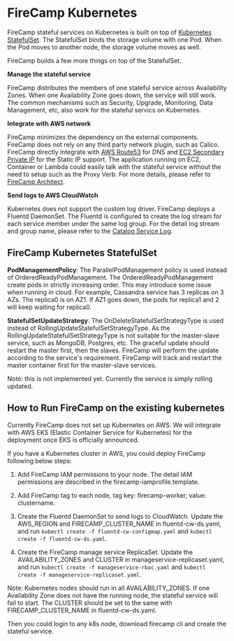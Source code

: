 # FireCamp Kubernetes

FireCamp stateful services on Kubernetes is built on top of [Kubernetes StatefulSet](https://kubernetes.io/docs/concepts/workloads/controllers/statefulset/). The StatefulSet binds the storage volume with one Pod. When the Pod moves to another node, the storage volume moves as well.

FireCamp builds a few more things on top of the StatefulSet.

**Manage the stateful service**

FireCamp distributes the members of one stateful service across Availability Zones. When one Availability Zone goes down, the service will still work. The common mechanisms such as Security, Upgrade, Monitoring, Data Management, etc, also work for the stateful servics on Kubernetes.

**Integrate with AWS network**

FireCamp minimizes the dependency on the external components. FireCamp does not rely on any third party network plugin, such as Calico. FireCamp directly integrate with [AWS Route53](https://aws.amazon.com/route53/) for DNS and [EC2 Secondary Private IP](https://docs.aws.amazon.com/AWSEC2/latest/UserGuide/MultipleIP.html) for the Static IP support. The application running on EC2, Container or Lambda could easily talk with the stateful service without the need to setup such as the Proxy Verb. For more details, please refer to [FireCamp Architect](https://github.com/cloudstax/firecamp/tree/master/docs/architect#network).

**Send logs to AWS CloudWatch**

Kubernetes does not support the custom log driver. FireCamp deploys a Fluentd DaemonSet. The Fluentd is configured to create the log stream for each service member under the same log group. For the detail log stream and group name, please refer to the [Catalog Service Log](https://github.com/cloudstax/firecamp/tree/master/catalog#logging).


## FireCamp Kubernetes StatefulSet

**PodManagementPolicy**: The ParallelPodManagement policy is used instead of OrderedReadyPodManagement. The OrderedReadyPodManagement create pods in strictly increasing order. This may introduce some issue when running in cloud. For example, Cassandra service has 3 replicas on 3 AZs. The replica0 is on AZ1. If AZ1 goes down, the pods for replica1 and 2 will keep waiting for replica0.

**StatefulSetUpdateStrategy**: The OnDeleteStatefulSetStrategyType is used instead of RollingUpdateStatefulSetStrategyType. As the RollingUpdateStatefulSetStrategyType is not suitable for the master-slave service, such as MongoDB, Postgres, etc. The graceful update should restart the master first, then the slaves. FireCamp will perform the update according to the service's requirement. FireCamp will track and restart the master container first for the master-slave services.

Note: this is not implemented yet. Currently the service is simply rolling updated.

## How to Run FireCamp on the existing kubernetes

Currently FireCamp does not set up Kubernetes on AWS. We will integrate with AWS EKS (Elastic Container Service for Kubernetes) for the deployment once EKS is officially announced.

If you have a Kubernetes cluster in AWS, you could deploy FireCamp following below steps:

1. Add FireCamp IAM permissions to your node.
The detail IAM permissions are described in the firecamp-iamprofile.template.

2. Add FireCamp tag to each node, tag key: firecamp-worker, value: clustername.

3. Create the Fluentd DaemonSet to send logs to CloudWatch.
Update the AWS_REGION and FIRECAMP_CLUSTER_NAME in fluentd-cw-ds.yaml, and run `kubectl create -f fluentd-cw-configmap.yaml` and `kubectl create -f fluentd-cw-ds.yaml`.

4. Create the FireCamp manage service ReplicaSet.
Update the AVAILABILITY_ZONES and CLUSTER in manageservice-replicaset.yaml, and run `kubectl create -f manageservice-rbac.yaml` and `kubectl create -f manageservice-replicaset.yaml`.

Note: Kubernetes nodes should run in all AVAILABILITY_ZONES. If one Availability Zone does not have the running node, the stateful service will fail to start. The CLUSTER should be set to the same with FIRECAMP_CLUSTER_NAME in fluentd-cw-ds.yaml.

Then you could login to any k8s node, download firecamp cli and create the stateful service.
